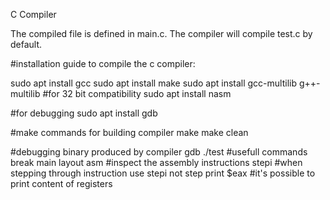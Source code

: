 C Compiler

The compiled file is defined in main.c. The compiler will compile test.c by default.  

#installation guide to compile the c compiler:

sudo apt install gcc
sudo apt install make
sudo apt install gcc-multilib g++-multilib #for 32 bit compatibility
sudo apt install nasm

#for debugging
sudo apt install gdb 

#make commands for building compiler
make 
make clean

#debugging binary produced by compiler
gdb ./test
#usefull commands 
    break main
    layout asm      #inspect the assembly instructions
    stepi           #when stepping through instruction use stepi not step
    print $eax      #it's possible to print content of registers